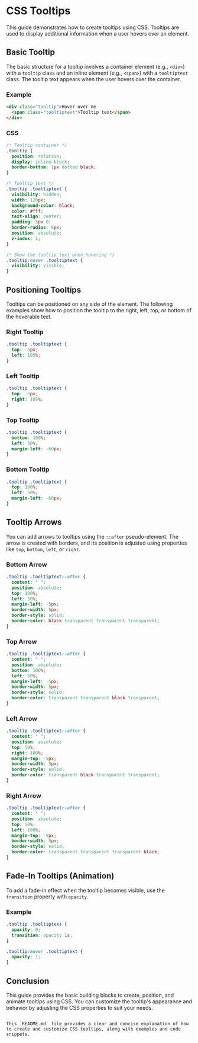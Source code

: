 
# CSS Tooltips

This guide demonstrates how to create tooltips using CSS. Tooltips are used to display additional information when a user hovers over an element.

## Basic Tooltip

The basic structure for a tooltip involves a container element (e.g., `<div>`) with a `tooltip` class and an inline element (e.g., `<span>`) with a `tooltiptext` class. The tooltip text appears when the user hovers over the container.

### Example

```html
<div class="tooltip">Hover over me
  <span class="tooltiptext">Tooltip text</span>
</div>
```

### CSS

```css
/* Tooltip container */
.tooltip {
  position: relative;
  display: inline-block;
  border-bottom: 1px dotted black;
}

/* Tooltip text */
.tooltip .tooltiptext {
  visibility: hidden;
  width: 120px;
  background-color: black;
  color: #fff;
  text-align: center;
  padding: 5px 0;
  border-radius: 6px;
  position: absolute;
  z-index: 1;
}

/* Show the tooltip text when hovering */
.tooltip:hover .tooltiptext {
  visibility: visible;
}
```

## Positioning Tooltips

Tooltips can be positioned on any side of the element. The following examples show how to position the tooltip to the right, left, top, or bottom of the hoverable text.

### Right Tooltip

```css
.tooltip .tooltiptext {
  top: -5px;
  left: 105%;
}
```

### Left Tooltip

```css
.tooltip .tooltiptext {
  top: -5px;
  right: 105%;
}
```

### Top Tooltip

```css
.tooltip .tooltiptext {
  bottom: 100%;
  left: 50%;
  margin-left: -60px;
}
```

### Bottom Tooltip

```css
.tooltip .tooltiptext {
  top: 100%;
  left: 50%;
  margin-left: -60px;
}
```

## Tooltip Arrows

You can add arrows to tooltips using the `::after` pseudo-element. The arrow is created with borders, and its position is adjusted using properties like `top`, `bottom`, `left`, or `right`.

### Bottom Arrow

```css
.tooltip .tooltiptext::after {
  content: " ";
  position: absolute;
  top: 100%;
  left: 50%;
  margin-left: -5px;
  border-width: 5px;
  border-style: solid;
  border-color: black transparent transparent transparent;
}
```

### Top Arrow

```css
.tooltip .tooltiptext::after {
  content: " ";
  position: absolute;
  bottom: 100%;
  left: 50%;
  margin-left: -5px;
  border-width: 5px;
  border-style: solid;
  border-color: transparent transparent black transparent;
}
```

### Left Arrow

```css
.tooltip .tooltiptext::after {
  content: " ";
  position: absolute;
  top: 50%;
  right: 100%;
  margin-top: -5px;
  border-width: 5px;
  border-style: solid;
  border-color: transparent black transparent transparent;
}
```

### Right Arrow

```css
.tooltip .tooltiptext::after {
  content: " ";
  position: absolute;
  top: 50%;
  left: 100%;
  margin-top: -5px;
  border-width: 5px;
  border-style: solid;
  border-color: transparent transparent transparent black;
}
```

## Fade-In Tooltips (Animation)

To add a fade-in effect when the tooltip becomes visible, use the `transition` property with `opacity`.

### Example

```css
.tooltip .tooltiptext {
  opacity: 0;
  transition: opacity 1s;
}

.tooltip:hover .tooltiptext {
  opacity: 1;
}
```

## Conclusion

This guide provides the basic building blocks to create, position, and animate tooltips using CSS. You can customize the tooltip's appearance and behavior by adjusting the CSS properties to suit your needs.
```

This `README.md` file provides a clear and concise explanation of how to create and customize CSS tooltips, along with examples and code snippets.

